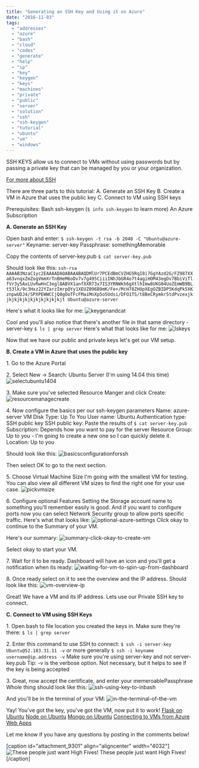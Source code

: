 ```yaml
---
title: "Generating an SSH Key and Using it on Azure"
date: "2016-11-03"
tags: 
  - "addresses"
  - "azure"
  - "bash"
  - "cloud"
  - "codes"
  - "generate"
  - "help"
  - "ip"
  - "key"
  - "keygen"
  - "keys"
  - "machines"
  - "private"
  - "public"
  - "server"
  - "solution"
  - "ssh"
  - "ssh-keygen"
  - "tutorial"
  - "ubuntu"
  - "vm"
  - "windows"
---
```


SSH KEYS allow us to connect to VMs without using passwords but by passing a private key that can be managed by you or your organization.

[For more about SSH](https://en.wikipedia.org/wiki/Secure_Shell)

There are three parts to this tutorial: A. Generate an SSH Key B. Create a VM in Azure that uses the public key C. Connect to VM using SSH keys

Prerequisites: Bash ssh-keygen (`$ info ssh-keygen` to learn more) An Azure Subscription

**A. Generate an SSH Key**

Open bash and enter: `$ ssh-keygen -t rsa -b 2048 -C "Ubuntu@azure-server"` Keyname: server-key Passphrase: somethingMemorable

Copy the contents of server-key.pub `$ cat server-key.pub`

Should look like this: `ssh-rsa AAAAB3NzaC1yc2EAAAADAQABAAABAQDMlUr7PCEdBmCVZHG5RqI8i7GgYAzd2G/FZ987XXa63vnqxZmZogVmmXrTnBHeM6oDv7v7g495CiiiINhJbGR4o7t4agiHOM43egDv7BbiViTlfVr3y5AxLUvRwHnC3egl8ABVX1anfXXR73x7IS3YRNWkh6gXtlhImw8UKG04UoZEmWB9BLt53lk/9c3Hxz22YZarzImrpQYy1XEUZ096B9mK/Fe+/McH78ZHUpXEgOZBIDP5KdqPk5XKznpwUDJ4/SPXPEWWCCjQ8gOoTFcFMaiMnXp5o5Udsi/DFO1TS/t8BeCRymkr5tdPvzexjkjkjkjkjkjkjkjkjkjkjkjt Ubuntu@azure-server`

Here's what it looks like for me: ![keygenandcat](images/keygenandcat-1024x581.png)

Cool and you'll also notice that there's another file in that same directory - server-key `$ ls | grep server` Here's what that looks like for me: ![lskeys](images/lsKeys.png)

Now that we have our public and private keys let's get our VM setup.

**B. Create a VM in Azure that uses the public key**

1\. Go to the Azure Portal

2\. Select New -> Search: Ubuntu Server (I'm using 14.04 this time) ![selectubuntu1404](images/SelectUbuntu1404.png)

3\. Make sure you've selected Resource Manger and click Create: ![resourcemanagecreate](images/resourcemanagecreate-1024x446.png)

4\. Now configure the basics per our ssh-keygen parameters Name: azure-server VM Disk Type: Up To You User name: Ubuntu Authentication type: SSH public key SSH public key: Paste the results of `$ cat server-key.pub` Subscription: Depends how you want to pay for the server Resource Group: Up to you - I'm going to create a new one so I can quickly delete it. Location: Up to you

Should look like this: ![basicsconfigurationforssh](images/basicsConfigurationforSSH.png)

Then select OK to go to the next section.

5\. Choose Virtual Machine Size I'm going with the smallest VM for testing. You can also view all different VM sizes to find the right one for your use case. ![pickvmsize](images/PickVMSize.png)

6\. Configure optional Features Setting the Storage account name to something you'll remember easily is good. And if you want to configure ports now you can select Network Security group to allow ports specific traffic. Here's what that looks like: ![optional-azure-settings](images/optional-azure-settings-1017x1024.png) Click okay to continue to the Summary of your VM.

Here's our summary: ![summary-click-okay-to-create-vm](images/summary-click-okay-to-create-vm-929x1024.png)

Select okay to start your VM.

7\. Wait for it to be ready. Dashboard will have an icon and you'll get a notification when its ready: ![waiting-for-vm-to-spin-up-from-dashboard](images/waiting-for-vm-to-spin-up-from-dashboard-1024x459.png)

8\. Once ready select on it to see the overview and the IP address. Should look like this: ![vm-overview-ip](images/vm-overview-ip-1024x583.png)

Great! We have a VM and its IP address. Lets use our Private SSH key to connect.

**C. Connect to VM using SSH Keys**

1\. Open bash to file location you created the keys in. Make sure they're there: `$ ls | grep server`

2\. Enter this command to use SSH to connect: `$ ssh -i server-key Ubuntu@52.183.31.11 -v` or more generally `$ ssh -i keyname username@ip.address -v` Make sure you're using server-key and not server-key.pub Tip: -v is the verbose option. Not necessary, but it helps to see if the key is being accepted

3\. Great, now accept the certificate, and enter your memeroablePassphrase Whole thing should look like this: ![ssh-using-key-to-inbash](images/ssh-using-key-to-inbash-1024x200.png)

And you'll be in the terminal of your VM: ![in-the-terminal-of-the-vm](images/in-the-terminal-of-the-vm-1024x235.png)

Yay! You've got the key, you've got the VM, now put it to work! [Flask on Ubuntu](http://timmyreilly.azurewebsites.net/running-flask-on-ubuntu-vm/) [Node on Ubuntu](http://timmyreilly.azurewebsites.net/running-node-and-express-on-ubuntu-vm/) [Mongo on Ubuntu](http://timmyreilly.azurewebsites.net/running-mongo-on-ubuntu-virtual-machine-in-azure/) [Connecting to VMs from Azure Web Apps](http://timmyreilly.azurewebsites.net/running-mongo-on-ubuntu-virtual-machine-in-azure/)

Let me know if you have any questions by posting in the comments below!

\[caption id="attachment\_9301" align="aligncenter" width="4032"\]![These people just want High Fives! ](images/reactor-hacker-photo.jpg) These people just want High Fives!\[/caption\]

